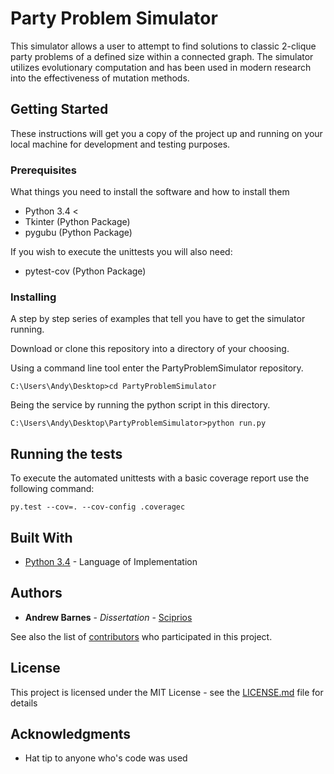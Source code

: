 # Party Problem Simulator

This simulator allows a user to attempt to find solutions to classic 2-clique party problems of a defined size within a connected graph. The simulator utilizes evolutionary computation and has been used in modern research into the effectiveness of mutation methods.

## Getting Started

These instructions will get you a copy of the project up and running on your local machine for development and testing purposes. 

### Prerequisites

What things you need to install the software and how to install them

* Python 3.4 <
* Tkinter (Python Package)
* pygubu (Python Package)

If you wish to execute the unittests you will also need:

* pytest-cov (Python Package)

### Installing

A step by step series of examples that tell you have to get the simulator running.

Download or clone this repository into a directory of your choosing.

Using a command line tool enter the PartyProblemSimulator repository.

```
C:\Users\Andy\Desktop>cd PartyProblemSimulator
```

Being the service by running the python script in this directory.

```
C:\Users\Andy\Desktop\PartyProblemSimulator>python run.py
```

## Running the tests

To execute the automated unittests with a basic coverage report use the following command:

```
py.test --cov=. --cov-config .coveragec
```

## Built With

* [Python 3.4](https://www.python.org/download/releases/3.4.0/) - Language of Implementation

## Authors

* **Andrew Barnes** - *Dissertation* - [Sciprios](https://github.com/Sciprios)

See also the list of [contributors](https://github.com/sciprios/PartyProblemSimulator/graphs/contributors) who participated in this project.

## License

This project is licensed under the MIT License - see the [LICENSE.md](LICENSE.md) file for details

## Acknowledgments

* Hat tip to anyone who's code was used
